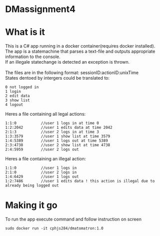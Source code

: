 # DMassignment4

# What is it
This is a C# app running in a docker container(requires docker installed).<br>
The app is a statemachine that parses a text-file and outputs appropriate information to the console.<br>
If an illegale statechange is detected an exception is thrown.<br>
<br>
The files are in the following format: sessionID:actionID:unixTime<br>
States dentoed by intergers could be translated to:<br>
```
0 not logged in
1 login
2 edit data
3 show list
4 logout
``` 
Heres a file containing all legal actions:
```
1:1:0           //user 1 logs in at time 0
1:2:2042        //user 1 edits data at time 2042
2:1:3           //user 2 logs in at time 3
1:3:3579        //user 1 show list at time 3579
1:4:5389        //user 1 logs out at time 5389
2:3:4738        //user 2 show list at time 4738
2:4:5959        //user 2 logs out
```
Heres a file containing an illegal action:
```
1:1:0           //user 1 logs in
2:1:0           //user 2 logs in
1:4:6429        //user 1 logs out
1:2:7486        //user 1 edits data ! this action is illegal due to already being logged out
```
# Making it go
To run the app execute command and follow instruction on screen
```
sudo docker run -it cphjs284/dmatomatron:1.0
```
